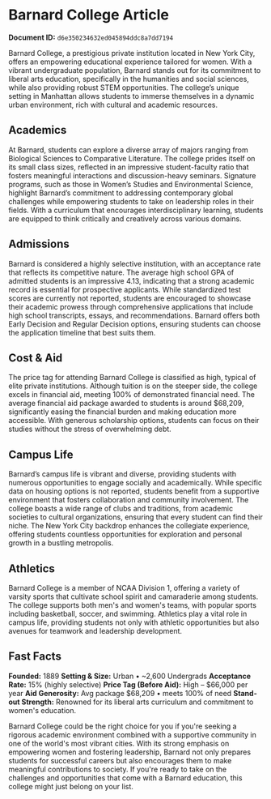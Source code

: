 # Barnard College Article

**Document ID:** `d6e350234632ed045894ddc8a7dd7194`

Barnard College, a prestigious private institution located in New York City, offers an empowering educational experience tailored for women. With a vibrant undergraduate population, Barnard stands out for its commitment to liberal arts education, specifically in the humanities and social sciences, while also providing robust STEM opportunities. The college’s unique setting in Manhattan allows students to immerse themselves in a dynamic urban environment, rich with cultural and academic resources.

## Academics

At Barnard, students can explore a diverse array of majors ranging from Biological Sciences to Comparative Literature. The college prides itself on its small class sizes, reflected in an impressive student-faculty ratio that fosters meaningful interactions and discussion-heavy seminars. Signature programs, such as those in Women’s Studies and Environmental Science, highlight Barnard’s commitment to addressing contemporary global challenges while empowering students to take on leadership roles in their fields. With a curriculum that encourages interdisciplinary learning, students are equipped to think critically and creatively across various domains.

## Admissions

Barnard is considered a highly selective institution, with an acceptance rate that reflects its competitive nature. The average high school GPA of admitted students is an impressive 4.13, indicating that a strong academic record is essential for prospective applicants. While standardized test scores are currently not reported, students are encouraged to showcase their academic prowess through comprehensive applications that include high school transcripts, essays, and recommendations. Barnard offers both Early Decision and Regular Decision options, ensuring students can choose the application timeline that best suits them.

## Cost & Aid

The price tag for attending Barnard College is classified as high, typical of elite private institutions. Although tuition is on the steeper side, the college excels in financial aid, meeting 100% of demonstrated financial need. The average financial aid package awarded to students is around $68,209, significantly easing the financial burden and making education more accessible. With generous scholarship options, students can focus on their studies without the stress of overwhelming debt.

## Campus Life

Barnard’s campus life is vibrant and diverse, providing students with numerous opportunities to engage socially and academically. While specific data on housing options is not reported, students benefit from a supportive environment that fosters collaboration and community involvement. The college boasts a wide range of clubs and traditions, from academic societies to cultural organizations, ensuring that every student can find their niche. The New York City backdrop enhances the collegiate experience, offering students countless opportunities for exploration and personal growth in a bustling metropolis.

## Athletics

Barnard College is a member of NCAA Division 1, offering a variety of varsity sports that cultivate school spirit and camaraderie among students. The college supports both men's and women's teams, with popular sports including basketball, soccer, and swimming. Athletics play a vital role in campus life, providing students not only with athletic opportunities but also avenues for teamwork and leadership development.

## Fast Facts
**Founded:** 1889
**Setting & Size:** Urban • ~2,600 Undergrads
**Acceptance Rate:** 15% (highly selective)
**Price Tag (Before Aid):** High – $66,000 per year
**Aid Generosity:** Avg package $68,209 • meets 100% of need
**Stand-out Strength:** Renowned for its liberal arts curriculum and commitment to women's education.

Barnard College could be the right choice for you if you're seeking a rigorous academic environment combined with a supportive community in one of the world's most vibrant cities. With its strong emphasis on empowering women and fostering leadership, Barnard not only prepares students for successful careers but also encourages them to make meaningful contributions to society. If you're ready to take on the challenges and opportunities that come with a Barnard education, this college might just belong on your list.
